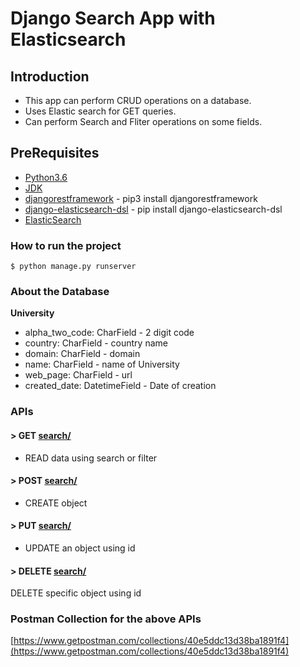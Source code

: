 # Django Search App with Elasticsearch

## Introduction

- This app can perform CRUD operations on a database.
- Uses Elastic search for GET queries.
- Can perform Search and Fliter operations on some fields.

## PreRequisites

* [Python3.6](https://www.python.org/downloads/)
* [JDK](https://www.oracle.com/in/java/technologies/javase-downloads.html)
* [djangorestframework](https://www.django-rest-framework.org/) - pip3 install djangorestframework
* [django-elasticsearch-dsl](https://github.com/django-es/django-elasticsearch-dsl) - pip install django-elasticsearch-dsl
* [ElasticSearch](https://www.elastic.co/downloads/elasticsearch)

### How to run the project
```
$ python manage.py runserver
```
### About the Database

**University**
- alpha_two_code: CharField - 2 digit code
- country: CharField - country name
- domain: CharField - domain
- name: CharField - name of University
- web_page: CharField - url
- created_date: DatetimeField - Date of creation


### APIs

#### > GET [search/](http://127.0.0.1:8000/search/)

* READ data using search or filter

#### > POST [search/](http://127.0.0.1:8000/search/)

* CREATE object

#### > PUT [search/](http://127.0.0.1:8000/search/)

* UPDATE an object using id

#### > DELETE [search/](http://127.0.0.1:8000/search/)

 DELETE specific object using id

### Postman Collection for the above APIs

[https://www.getpostman.com/collections/40e5ddc13d38ba1891f4](https://www.getpostman.com/collections/40e5ddc13d38ba1891f4)
